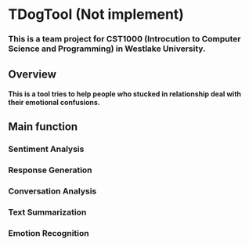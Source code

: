# TDogTool (Not implement)

### This is a team project for CST1000 (Introcution to Computer Science and Programming) in Westlake University.

## Overview

#### This is a tool tries to help people who stucked in relationship deal with their emotional confusions.

## Main function

### Sentiment Analysis

### Response Generation

### Conversation Analysis

### Text Summarization

### Emotion Recognition